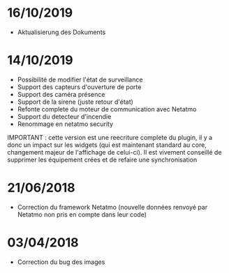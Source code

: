 # 16/10/2019

- Aktualisierung des Dokuments

# 14/10/2019

- Possibilité de modifier l'état de surveillance
- Support des capteurs d'ouverture de porte
- Support des caméra présence
- Support de la sirene (juste retour d'état)
- Refonte complete du moteur de communication avec Netatmo
- Support du detecteur d'incendie
- Renommage en netatmo security


IMPORTANT : cette version est une reecriture complete du plugin, il y a donc un impact sur les widgets (qui est maintenant standard au core, changement majeur de l'affichage de celui-ci). Il est vivement conseillé de supprimer les équipement crées et de refaire une synchronisation

# 21/06/2018

- Correction du framework Netatmo (nouvelle données renvoyé par Netatmo non pris en compte dans leur code)

# 03/04/2018

- Correction du bug des images
